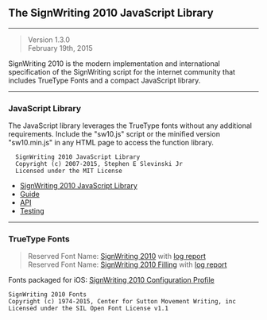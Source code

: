 ## The SignWriting 2010 JavaScript Library
- - - 
> Version 1.3.0  
February 19th, 2015


SignWriting 2010 is the modern implementation and international specification of the SignWriting script for the internet community that includes TrueType Fonts and a compact JavaScript library.

- - -

### JavaScript Library
The JavaScript library leverages the TrueType fonts without any additional requirements. Include the "sw10.js" script or the minified version "sw10.min.js" in any HTML page to access the function library. 

      SignWriting 2010 JavaScript Library
      Copyright (c) 2007-2015, Stephen E Slevinski Jr
      Licensed under the MIT License

- [SignWriting 2010 JavaScript Library](http://slevinski.github.io/sw10js)  
- [Guide](http://slevinski.github.io/sw10js/guide.html)  
- [API](http://slevinski.github.io/sw10js/api.html)  
- [Testing](http://slevinski.github.io/sw10js/tests)  

- - -

### TrueType Fonts
> Reserved Font Name: [SignWriting 2010](https://github.com/Slevinski/signwriting_2010_fonts/raw/master/fonts/SignWriting%202010.ttf) with [log report](https://github.com/Slevinski/signwriting_2010_fonts/raw/master/fonts/SignWriting%202010.log)  
Reserved Font Name: [SignWriting 2010 Filling](https://github.com/Slevinski/signwriting_2010_fonts/raw/master/fonts/SignWriting%202010%20Filling.ttf) with [log report](https://github.com/Slevinski/signwriting_2010_fonts/raw/master/fonts/SignWriting%202010%20Filling.log)  

Fonts packaged for iOS: [SignWriting 2010 Configuration Profile](https://github.com/Slevinski/signwriting_2010_fonts/raw/master/fonts/SignWriting%202010.mobileconfig)

    SignWriting 2010 Fonts
    Copyright (c) 1974-2015, Center for Sutton Movement Writing, inc
    Licensed under the SIL Open Font License v1.1

